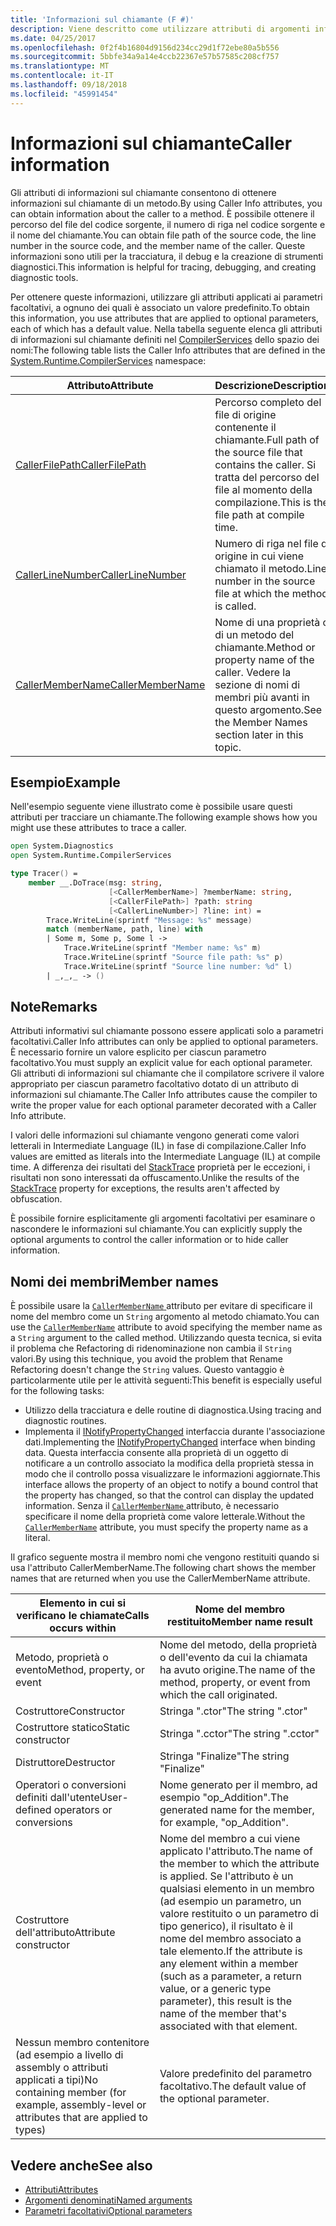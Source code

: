```yaml
---
title: 'Informazioni sul chiamante (F #)'
description: Viene descritto come utilizzare attributi di argomenti informativi sul chiamante per ottenere informazioni sul chiamante da un metodo.
ms.date: 04/25/2017
ms.openlocfilehash: 0f2f4b16804d9156d234cc29d1f72ebe80a5b556
ms.sourcegitcommit: 5bbfe34a9a14e4ccb22367e57b57585c208cf757
ms.translationtype: MT
ms.contentlocale: it-IT
ms.lasthandoff: 09/18/2018
ms.locfileid: "45991454"
---
```

# <a name="caller-information"></a><span data-ttu-id="c4bb3-103">Informazioni sul chiamante</span><span class="sxs-lookup"><span data-stu-id="c4bb3-103">Caller information</span></span>

<span data-ttu-id="c4bb3-104">Gli attributi di informazioni sul chiamante consentono di ottenere informazioni sul chiamante di un metodo.</span><span class="sxs-lookup"><span data-stu-id="c4bb3-104">By using Caller Info attributes, you can obtain information about the caller to a method.</span></span> <span data-ttu-id="c4bb3-105">È possibile ottenere il percorso del file del codice sorgente, il numero di riga nel codice sorgente e il nome del chiamante.</span><span class="sxs-lookup"><span data-stu-id="c4bb3-105">You can obtain file path of the source code, the line number in the source code, and the member name of the caller.</span></span> <span data-ttu-id="c4bb3-106">Queste informazioni sono utili per la tracciatura, il debug e la creazione di strumenti diagnostici.</span><span class="sxs-lookup"><span data-stu-id="c4bb3-106">This information is helpful for tracing, debugging, and creating diagnostic tools.</span></span>

<span data-ttu-id="c4bb3-107">Per ottenere queste informazioni, utilizzare gli attributi applicati ai parametri facoltativi, a ognuno dei quali è associato un valore predefinito.</span><span class="sxs-lookup"><span data-stu-id="c4bb3-107">To obtain this information, you use attributes that are applied to optional parameters, each of which has a default value.</span></span> <span data-ttu-id="c4bb3-108">Nella tabella seguente elenca gli attributi di informazioni sul chiamante definiti nel [CompilerServices](/dotnet/api/system.runtime.compilerservices) dello spazio dei nomi:</span><span class="sxs-lookup"><span data-stu-id="c4bb3-108">The following table lists the Caller Info attributes that are defined in the [System.Runtime.CompilerServices](/dotnet/api/system.runtime.compilerservices) namespace:</span></span>

|<span data-ttu-id="c4bb3-109">Attributo</span><span class="sxs-lookup"><span data-stu-id="c4bb3-109">Attribute</span></span>|<span data-ttu-id="c4bb3-110">Descrizione</span><span class="sxs-lookup"><span data-stu-id="c4bb3-110">Description</span></span>|<span data-ttu-id="c4bb3-111">Tipo</span><span class="sxs-lookup"><span data-stu-id="c4bb3-111">Type</span></span>|
|---------|-----------|----|
|[<span data-ttu-id="c4bb3-112">CallerFilePath</span><span class="sxs-lookup"><span data-stu-id="c4bb3-112">CallerFilePath</span></span>](/dotnet/api/system.runtime.compilerservices.callerfilepathattribute)|<span data-ttu-id="c4bb3-113">Percorso completo del file di origine contenente il chiamante.</span><span class="sxs-lookup"><span data-stu-id="c4bb3-113">Full path of the source file that contains the caller.</span></span> <span data-ttu-id="c4bb3-114">Si tratta del percorso del file al momento della compilazione.</span><span class="sxs-lookup"><span data-stu-id="c4bb3-114">This is the file path at compile time.</span></span>|`String`
|[<span data-ttu-id="c4bb3-115">CallerLineNumber</span><span class="sxs-lookup"><span data-stu-id="c4bb3-115">CallerLineNumber</span></span>](/dotnet/api/system.runtime.compilerservices.callerlinenumberattribute)|<span data-ttu-id="c4bb3-116">Numero di riga nel file di origine in cui viene chiamato il metodo.</span><span class="sxs-lookup"><span data-stu-id="c4bb3-116">Line number in the source file at which the method is called.</span></span>|`Integer`|
|[<span data-ttu-id="c4bb3-117">CallerMemberName</span><span class="sxs-lookup"><span data-stu-id="c4bb3-117">CallerMemberName</span></span>](/dotnet/api/system.runtime.compilerservices.callermembernameattribute)|<span data-ttu-id="c4bb3-118">Nome di una proprietà o di un metodo del chiamante.</span><span class="sxs-lookup"><span data-stu-id="c4bb3-118">Method or property name of the caller.</span></span> <span data-ttu-id="c4bb3-119">Vedere la sezione di nomi di membri più avanti in questo argomento.</span><span class="sxs-lookup"><span data-stu-id="c4bb3-119">See the Member Names section later in this topic.</span></span>|`String`|

## <a name="example"></a><span data-ttu-id="c4bb3-120">Esempio</span><span class="sxs-lookup"><span data-stu-id="c4bb3-120">Example</span></span>

<span data-ttu-id="c4bb3-121">Nell'esempio seguente viene illustrato come è possibile usare questi attributi per tracciare un chiamante.</span><span class="sxs-lookup"><span data-stu-id="c4bb3-121">The following example shows how you might use these attributes to trace a caller.</span></span>

```fsharp
open System.Diagnostics
open System.Runtime.CompilerServices

type Tracer() =
    member __.DoTrace(msg: string,
                      [<CallerMemberName>] ?memberName: string,
                      [<CallerFilePath>] ?path: string
                      [<CallerLineNumber>] ?line: int) =
        Trace.WriteLine(sprintf "Message: %s" message)
        match (memberName, path, line) with
        | Some m, Some p, Some l ->
            Trace.WriteLine(sprintf "Member name: %s" m)
            Trace.WriteLine(sprintf "Source file path: %s" p)
            Trace.WriteLine(sprintf "Source line number: %d" l)
        | _,_,_ -> ()
```

## <a name="remarks"></a><span data-ttu-id="c4bb3-122">Note</span><span class="sxs-lookup"><span data-stu-id="c4bb3-122">Remarks</span></span>

<span data-ttu-id="c4bb3-123">Attributi informativi sul chiamante possono essere applicati solo a parametri facoltativi.</span><span class="sxs-lookup"><span data-stu-id="c4bb3-123">Caller Info attributes can only be applied to optional parameters.</span></span> <span data-ttu-id="c4bb3-124">È necessario fornire un valore esplicito per ciascun parametro facoltativo.</span><span class="sxs-lookup"><span data-stu-id="c4bb3-124">You must supply an explicit value for each optional parameter.</span></span> <span data-ttu-id="c4bb3-125">Gli attributi di informazioni sul chiamante che il compilatore scrivere il valore appropriato per ciascun parametro facoltativo dotato di un attributo di informazioni sul chiamante.</span><span class="sxs-lookup"><span data-stu-id="c4bb3-125">The Caller Info attributes cause the compiler to write the proper value for each optional parameter decorated with a Caller Info attribute.</span></span>

<span data-ttu-id="c4bb3-126">I valori delle informazioni sul chiamante vengono generati come valori letterali in Intermediate Language (IL) in fase di compilazione.</span><span class="sxs-lookup"><span data-stu-id="c4bb3-126">Caller Info values are emitted as literals into the Intermediate Language (IL) at compile time.</span></span> <span data-ttu-id="c4bb3-127">A differenza dei risultati del [StackTrace](/dotnet/api/system.diagnostics.stacktrace) proprietà per le eccezioni, i risultati non sono interessati da offuscamento.</span><span class="sxs-lookup"><span data-stu-id="c4bb3-127">Unlike the results of the [StackTrace](/dotnet/api/system.diagnostics.stacktrace) property for exceptions, the results aren't affected by obfuscation.</span></span>

<span data-ttu-id="c4bb3-128">È possibile fornire esplicitamente gli argomenti facoltativi per esaminare o nascondere le informazioni sul chiamante.</span><span class="sxs-lookup"><span data-stu-id="c4bb3-128">You can explicitly supply the optional arguments to control the caller information or to hide caller information.</span></span>

## <a name="member-names"></a><span data-ttu-id="c4bb3-129">Nomi dei membri</span><span class="sxs-lookup"><span data-stu-id="c4bb3-129">Member names</span></span>

<span data-ttu-id="c4bb3-130">È possibile usare la [ `CallerMemberName` ](/dotnet/api/system.runtime.compilerservices.callermembernameattribute) attributo per evitare di specificare il nome del membro come un `String` argomento al metodo chiamato.</span><span class="sxs-lookup"><span data-stu-id="c4bb3-130">You can use the [`CallerMemberName`](/dotnet/api/system.runtime.compilerservices.callermembernameattribute) attribute to avoid specifying the member name as a `String` argument to the called method.</span></span> <span data-ttu-id="c4bb3-131">Utilizzando questa tecnica, si evita il problema che Refactoring di ridenominazione non cambia il `String` valori.</span><span class="sxs-lookup"><span data-stu-id="c4bb3-131">By using this technique, you avoid the problem that Rename Refactoring doesn't change the `String` values.</span></span> <span data-ttu-id="c4bb3-132">Questo vantaggio è particolarmente utile per le attività seguenti:</span><span class="sxs-lookup"><span data-stu-id="c4bb3-132">This benefit is especially useful for the following tasks:</span></span>

* <span data-ttu-id="c4bb3-133">Utilizzo della tracciatura e delle routine di diagnostica.</span><span class="sxs-lookup"><span data-stu-id="c4bb3-133">Using tracing and diagnostic routines.</span></span>
* <span data-ttu-id="c4bb3-134">Implementa il [INotifyPropertyChanged](/dotnet/api/system.componentmodel.inotifypropertychanged) interfaccia durante l'associazione dati.</span><span class="sxs-lookup"><span data-stu-id="c4bb3-134">Implementing the [INotifyPropertyChanged](/dotnet/api/system.componentmodel.inotifypropertychanged) interface when binding data.</span></span> <span data-ttu-id="c4bb3-135">Questa interfaccia consente alla proprietà di un oggetto di notificare a un controllo associato la modifica della proprietà stessa in modo che il controllo possa visualizzare le informazioni aggiornate.</span><span class="sxs-lookup"><span data-stu-id="c4bb3-135">This interface allows the property of an object to notify a bound control that the property has changed, so that the control can display the updated information.</span></span> <span data-ttu-id="c4bb3-136">Senza il [ `CallerMemberName` ](/dotnet/api/system.runtime.compilerservices.callermembernameattribute) attributo, è necessario specificare il nome della proprietà come valore letterale.</span><span class="sxs-lookup"><span data-stu-id="c4bb3-136">Without the [`CallerMemberName`](/dotnet/api/system.runtime.compilerservices.callermembernameattribute) attribute, you must specify the property name as a literal.</span></span>

<span data-ttu-id="c4bb3-137">Il grafico seguente mostra il membro nomi che vengono restituiti quando si usa l'attributo CallerMemberName.</span><span class="sxs-lookup"><span data-stu-id="c4bb3-137">The following chart shows the member names that are returned when you use the CallerMemberName attribute.</span></span>

|<span data-ttu-id="c4bb3-138">Elemento in cui si verificano le chiamate</span><span class="sxs-lookup"><span data-stu-id="c4bb3-138">Calls occurs within</span></span>|<span data-ttu-id="c4bb3-139">Nome del membro restituito</span><span class="sxs-lookup"><span data-stu-id="c4bb3-139">Member name result</span></span>|
|-------------------|------------------|
|<span data-ttu-id="c4bb3-140">Metodo, proprietà o evento</span><span class="sxs-lookup"><span data-stu-id="c4bb3-140">Method, property, or event</span></span>|<span data-ttu-id="c4bb3-141">Nome del metodo, della proprietà o dell'evento da cui la chiamata ha avuto origine.</span><span class="sxs-lookup"><span data-stu-id="c4bb3-141">The name of the method, property, or event from which the call originated.</span></span>|
|<span data-ttu-id="c4bb3-142">Costruttore</span><span class="sxs-lookup"><span data-stu-id="c4bb3-142">Constructor</span></span>|<span data-ttu-id="c4bb3-143">Stringa ".ctor"</span><span class="sxs-lookup"><span data-stu-id="c4bb3-143">The string ".ctor"</span></span>|
|<span data-ttu-id="c4bb3-144">Costruttore statico</span><span class="sxs-lookup"><span data-stu-id="c4bb3-144">Static constructor</span></span>|<span data-ttu-id="c4bb3-145">Stringa ".cctor"</span><span class="sxs-lookup"><span data-stu-id="c4bb3-145">The string ".cctor"</span></span>|
|<span data-ttu-id="c4bb3-146">Distruttore</span><span class="sxs-lookup"><span data-stu-id="c4bb3-146">Destructor</span></span>|<span data-ttu-id="c4bb3-147">Stringa "Finalize"</span><span class="sxs-lookup"><span data-stu-id="c4bb3-147">The string "Finalize"</span></span>|
|<span data-ttu-id="c4bb3-148">Operatori o conversioni definiti dall'utente</span><span class="sxs-lookup"><span data-stu-id="c4bb3-148">User-defined operators or conversions</span></span>|<span data-ttu-id="c4bb3-149">Nome generato per il membro, ad esempio "op_Addition".</span><span class="sxs-lookup"><span data-stu-id="c4bb3-149">The generated name for the member, for example, "op_Addition".</span></span>|
|<span data-ttu-id="c4bb3-150">Costruttore dell'attributo</span><span class="sxs-lookup"><span data-stu-id="c4bb3-150">Attribute constructor</span></span>|<span data-ttu-id="c4bb3-151">Nome del membro a cui viene applicato l'attributo.</span><span class="sxs-lookup"><span data-stu-id="c4bb3-151">The name of the member to which the attribute is applied.</span></span> <span data-ttu-id="c4bb3-152">Se l'attributo è un qualsiasi elemento in un membro (ad esempio un parametro, un valore restituito o un parametro di tipo generico), il risultato è il nome del membro associato a tale elemento.</span><span class="sxs-lookup"><span data-stu-id="c4bb3-152">If the attribute is any element within a member (such as a parameter, a return value, or a generic type parameter), this result is the name of the member that's associated with that element.</span></span>|
|<span data-ttu-id="c4bb3-153">Nessun membro contenitore (ad esempio a livello di assembly o attributi applicati a tipi)</span><span class="sxs-lookup"><span data-stu-id="c4bb3-153">No containing member (for example, assembly-level or attributes that are applied to types)</span></span>|<span data-ttu-id="c4bb3-154">Valore predefinito del parametro facoltativo.</span><span class="sxs-lookup"><span data-stu-id="c4bb3-154">The default value of the optional parameter.</span></span>|

## <a name="see-also"></a><span data-ttu-id="c4bb3-155">Vedere anche</span><span class="sxs-lookup"><span data-stu-id="c4bb3-155">See also</span></span>

- [<span data-ttu-id="c4bb3-156">Attributi</span><span class="sxs-lookup"><span data-stu-id="c4bb3-156">Attributes</span></span>](attributes.md)  
- [<span data-ttu-id="c4bb3-157">Argomenti denominati</span><span class="sxs-lookup"><span data-stu-id="c4bb3-157">Named arguments</span></span>](parameters-and-arguments.md#named-arguments)  
- [<span data-ttu-id="c4bb3-158">Parametri facoltativi</span><span class="sxs-lookup"><span data-stu-id="c4bb3-158">Optional parameters</span></span>](parameters-and-arguments.md#optional-parameters)  
